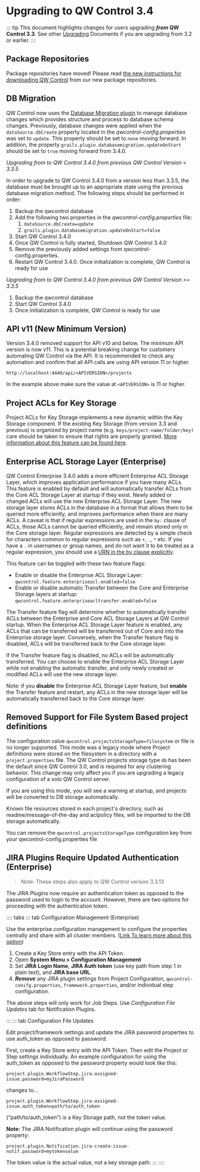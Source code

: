 # Upgrading to QW Control 3.4

::: tip
This document highlights changes for users upgrading **_from_ QW Control 3.3**.
See other [Upgrading](/upgrading/) Documents if you are upgrading from 3.2 or earlier.
:::

## Package Repositories

Package repositories have moved! Please read [the new instructions for downloading QW Control](/learning/howto/migrate-to-qwcontrol-packages-repo.md) from our new package repositories.

## DB Migration

QW Control now uses the [Database Migration plugin](http://grails-plugins.github.io/grails-database-migration/3.0.x/index.html) to manage database changes which provides structure and process to database schema changes.  Previously, database changes were applied when the `dataSource.dbCreate` property located in the _qwcontrol-config.properties_ was set to `update`. This property should be set to `none` moving forward. In addition, the property `grails.plugin.databasemigration.updateOnStart` should be set to `true` moving forward from 3.4.0.

_Upgrading from to QW Control 3.4.0 from previous QW Control Version &lt; 3.3.5_

In order to upgrade to QW Control 3.4.0 from a version less than 3.3.5, the database must be brought up to an appropriate state using the previous database migration method. The following steps should be performed in order:

1. Backup the qwcontrol database
1. Add the following two properties in the _qwcontrol-config.properties_ file:
    1. `dataSource.dbCreate=update`
    1. `grails.plugin.databasemigration.updateOnStart=false`
1. Start QW Control 3.4.0
1. Once QW Control is fully started, Shutdown QW Control 3.4.0
1. Remove the previously added settings from qwcontrol-config.properties.
1. Restart QW Control 3.4.0.  Once initialization is complete, QW Control is ready for use

_Upgrading from to QW Control 3.4.0 from previous QW Control Version >= 3.3.5_

1. Backup the qwcontrol database
1. Start QW Control 3.4.0
1. Once initialization is complete, QW Control is ready for use

## API v11 (New Minimum Version)

Version 3.4.0 removed support for API v10 and below. The minimum API version is now v11. This is a potential breaking change for customers automating QW Control via the API.  It is recommended to check any automation and confirm that all API calls are using API version 11 or higher.

`http://localhost:4440/api/<APIVERSION>/projects`

In the example above make sure the value at `<APIVERSION>` is 11 or higher.

## Project ACLs for Key Storage
Project ACLs for Key Storage implements a new dynamic within the Key Storage component.  If the existing Key Storage (from version 3.3 and previous) is organized by project name (e.g. `keys/project-name/folder/key) `care should be taken to ensure that rights are properly granted.  [More information about this feature can be found here](/administration/security/project-acl.md).

## Enterprise ACL Storage Layer (Enterprise)

QW Control Enterprise 3.4.0 adds a more efficient Enterprise ACL Storage Layer, which improves application performance if you have many ACLs. This feature is enabled by default and will automatically transfer ACLs from the Core ACL Storage Layer at startup if they exist. Newly added or changed ACLs will use the new Enterprise ACL Storage Layer. The new storage layer stores ACLs in the database in a format that allows them to be queried more efficiently, and improves performance when there are many ACLs. A caveat is that if regular expressions are used in the `by:` clause of ACLs, those ACLs cannot be queried efficiently, and remain stored only in the Core storage layer. Regular expressions are detected by a simple check for characters common to regular expressions such as `+`, `.`, `*` etc. If you have a `.` in usernames or group names, and do not want it to be treated as a regular expression, you should use a [URN in the by clause explicitly](/manual/document-format-reference/aclpolicy-v10.md#by).

This feature can be toggled with these two feature flags:

- Enable or disable the Enterprise ACL Storage Layer:
    `qwcontrol.feature.enterpriseacl.enabled=false`
- Enable or disable automatic Transfer between the Core and Enterprise Storage layers at startup:
    `qwcontrol.feature.enterpriseacltransfer.enabled=false`

The Transfer feature flag will determine whether to automatically transfer ACLs between the Enterprise and Core ACL Storage Layers at QW Control startup. When the Enterprise ACL Storage Layer feature is enabled, any ACLs that can be transferred will be transferred out of Core and into the Enterprise storage layer. Conversely, when the Transfer feature flag is disabled, ACLs will be transferred back to the Core storage layer.

If the Transfer feature flag is disabled, no ACLs will be automatically transferred. You can choose to enable the Enterprise ACL Storage Layer while not enabling the automatic transfer, and only newly created or modified ACLs will use the new storage layer.

Note: if you **disable** the Enterprise ACL Storage Layer feature, but **enable** the Transfer feature and restart, any ACLs in the new storage layer will be automatically transferred back to the Core storage layer.

## Removed Support for File System Based project definitions

The configuration value `qwcontrol.projectsStorageType=filesystem` or file is no longer supported. This mode was a legacy mode where Project definitions were stored on the filesystem in a directory with a `project.properties` file. The QW Control projects storage type `db` has been the default since QW Control 3.0, and is required for any clustering behavior. This change may only affect you if you are upgrading a legacy configuration of a solo QW Control server.

If you are using this mode, you will see a warning at startup, and projects will be converted to DB storage automatically.

Known file resources stored in each project's directory, such as readme/message-of-the-day and aclpolicy files, will be imported to the DB storage automatically.

You can remove the `qwcontrol.projectsStorageType` configuration key from your qwcontrol-config.properties file

## JIRA Plugins Require Updated Authentication (Enterprise)

>Note: These steps also apply to QW Control version 3.3.13

The JIRA Plugins now require an authentication token as opposed to the password used to login to the account. However, there are two options for proceeding with the authentication token.

:::: tabs
::: tab Configuration Management (Enterprise)

Use the enterprise configuration management to configure the properties centrally and share with all cluster members. ([Link To learn more about this option](/manual/configuration-mgmt/configmgmt.md#managing-configuration))

1. Create a Key Store entry with the API Token.
1. Open **System Menu > Configuration Management**
1. Set **JIRA Login Name**, **JIRA Auth token** (use key path from step 1 in plain text), and **JIRA base URL**.
1. **_Remove_** any JIRA plugin settings from Project Configuration, `qwcontrol-conifg.properties`, `framework.properties`, and/or individual step configuration.

The above steps will only work for Job Steps.  Use _Configuration File Updates_ tab for Notification Plugins.

:::
::: tab Configuration File Updates

Edit project/framework settings and update the JIRA password properties to use auth_token as opposed to password.

First, create a Key Store entry with the API Token. Then edit the Project or Step settings individually.  An example configuration for using the auth_token as opposed to the password property would look like this:

`project.plugin.WorkflowStep.jira-assigned-issue.password=myJiraPassword`

changes to...

`project.plugin.WorkflowStep.jira-assigned-issue.auth_token=path/to/auth_token`

(“path/to/auth_token”) is a Key Storage path, not the token value.

**Note:** The JIRA Notification plugin will continue using the password property:

`project.plugin.Notification.jira-create-issue-notif.password=mytokenvalue`

The token value is the actual value, not a key storage path.
:::
::::
